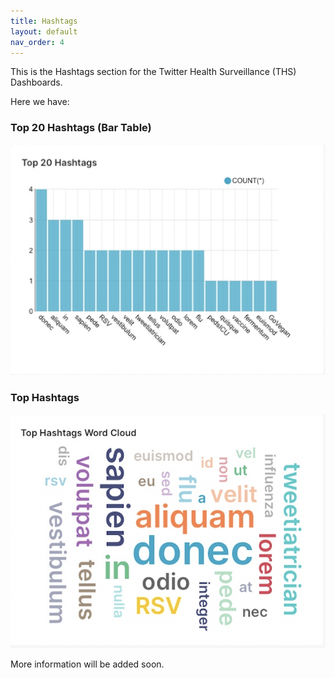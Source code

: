 ```yaml
---
title: Hashtags
layout: default
nav_order: 4
---
```


This is the Hashtags section for the Twitter Health Surveillance (THS) Dashboards. 

Here we have:

### Top 20 Hashtags (Bar Table)

![](/assets/Top_Hashtags_Bar.png)

### Top Hashtags

![](/assets/Top_Hashtags_words.png)

More information will be added soon.
